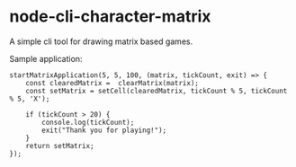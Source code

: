 # node-cli-character-matrix
A simple cli tool for drawing matrix based games. 

Sample application: 

```
startMatrixApplication(5, 5, 100, (matrix, tickCount, exit) => {
	const clearedMatrix =  clearMatrix(matrix); 
	const setMatrix = setCell(clearedMatrix, tickCount % 5, tickCount % 5, 'X'); 

	if (tickCount > 20) {
		console.log(tickCount);
		exit("Thank you for playing!");
	}
	return setMatrix; 
}); 
```
